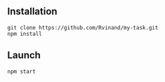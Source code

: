 ## Installation
```shell
git clone https://github.com/Rvinand/my-task.git
npm install
```

## Launch
```shell
npm start
```
